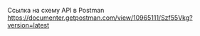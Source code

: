 Ссылка на схему API в Postman https://documenter.getpostman.com/view/10965111/Szf55Vkg?version=latest
